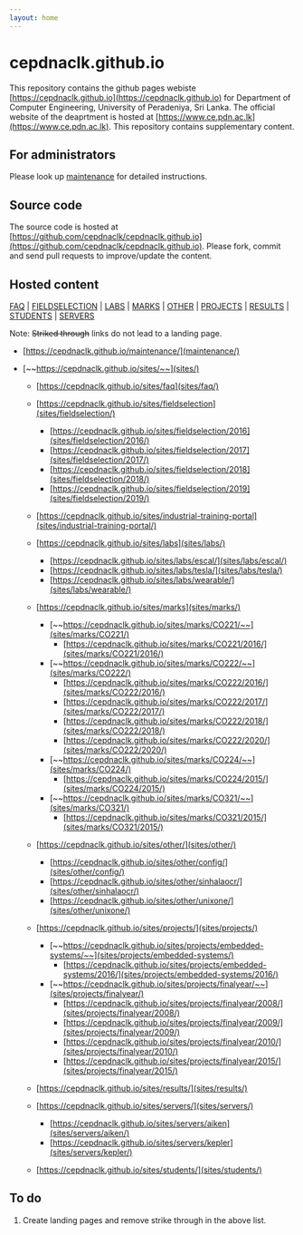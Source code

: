 ```yaml
---
layout: home
---
```


# cepdnaclk.github.io

This repository contains the github pages webiste [https://cepdnaclk.github.io](https://cepdnaclk.github.io) for Department of Computer Engineering, University of Peradeniya, Sri Lanka. The official website of the deaprtment is hosted at [https://www.ce.pdn.ac.lk](https://www.ce.pdn.ac.lk). This repository contains supplementary content.

## For administrators

Please look up [maintenance](maintenance) for detailed instructions.

## Source code

The source code is hosted at [https://github.com/cepdnaclk/cepdnaclk.github.io](https://github.com/cepdnaclk/cepdnaclk.github.io). Please fork, commit and send pull requests to improve/update the content.


## Hosted content

[FAQ](sites/faq) | [FIELDSELECTION](sites/fieldselection) | [LABS](sites/labs) | [MARKS](sites/marks) | [OTHER](sites/other) | [PROJECTS](sites/projects) | [RESULTS](sites/results) | [STUDENTS](sites/students) | [SERVERS](sites/servers)

Note: ~~Striked through~~ links do not lead to a landing page.

* [https://cepdnaclk.github.io/maintenance/](maintenance/)


* [~~https://cepdnaclk.github.io/sites/~~](sites/)
	* [https://cepdnaclk.github.io/sites/faq](sites/faq/)
	* [https://cepdnaclk.github.io/sites/fieldselection](sites/fieldselection/)
		* [https://cepdnaclk.github.io/sites/fieldselection/2016](sites/fieldselection/2016/)
		* [https://cepdnaclk.github.io/sites/fieldselection/2017](sites/fieldselection/2017/)
		* [https://cepdnaclk.github.io/sites/fieldselection/2018](sites/fieldselection/2018/)
		* [https://cepdnaclk.github.io/sites/fieldselection/2019](sites/fieldselection/2019/)


	* [https://cepdnaclk.github.io/sites/industrial-training-portal](sites/industrial-training-portal/)

	* [https://cepdnaclk.github.io/sites/labs](sites/labs/)
		* [https://cepdnaclk.github.io/sites/labs/escal/](sites/labs/escal/)
		* [https://cepdnaclk.github.io/sites/labs/tesla/](sites/labs/tesla/)
		* [https://cepdnaclk.github.io/sites/labs/wearable/](sites/labs/wearable/)


	* [https://cepdnaclk.github.io/sites/marks](sites/marks/)
		* [~~https://cepdnaclk.github.io/sites/marks/CO221/~~](sites/marks/CO221/)
			* [https://cepdnaclk.github.io/sites/marks/CO221/2016/](sites/marks/CO221/2016/)
		* [~~https://cepdnaclk.github.io/sites/marks/CO222/~~](sites/marks/CO222/)
			* [https://cepdnaclk.github.io/sites/marks/CO222/2016/](sites/marks/CO222/2016/)
			* [https://cepdnaclk.github.io/sites/marks/CO222/2017/](sites/marks/CO222/2017/)
			* [https://cepdnaclk.github.io/sites/marks/CO222/2018/](sites/marks/CO222/2018/)
			* [https://cepdnaclk.github.io/sites/marks/CO222/2020/](sites/marks/CO222/2020/)
		* [~~https://cepdnaclk.github.io/sites/marks/CO224/~~](sites/marks/CO224/)
			* [https://cepdnaclk.github.io/sites/marks/CO224/2015/](sites/marks/CO224/2015/)
		* [~~https://cepdnaclk.github.io/sites/marks/CO321/~~](sites/marks/CO321/)
			* [https://cepdnaclk.github.io/sites/marks/CO321/2015/](sites/marks/CO321/2015/)

	* [https://cepdnaclk.github.io/sites/other/](sites/other/)
		* [https://cepdnaclk.github.io/sites/other/config/](sites/other/config/)
		* [https://cepdnaclk.github.io/sites/other/sinhalaocr/](sites/other/sinhalaocr/)
		* [https://cepdnaclk.github.io/sites/other/unixone/](sites/other/unixone/)

	* [https://cepdnaclk.github.io/sites/projects/](sites/projects/)
		* [~~https://cepdnaclk.github.io/sites/projects/embedded-systems/~~](sites/projects/embedded-systems/)
			* [https://cepdnaclk.github.io/sites/projects/embedded-systems/2016/](sites/projects/embedded-systems/2016/)
		* [~~https://cepdnaclk.github.io/sites/projects/finalyear/~~](sites/projects/finalyear/)
			* [https://cepdnaclk.github.io/sites/projects/finalyear/2008/](sites/projects/finalyear/2008/)
			* [https://cepdnaclk.github.io/sites/projects/finalyear/2009/](sites/projects/finalyear/2009/)
			* [https://cepdnaclk.github.io/sites/projects/finalyear/2010/](sites/projects/finalyear/2010/)
			* [https://cepdnaclk.github.io/sites/projects/finalyear/2015/](sites/projects/finalyear/2015/)

	* [https://cepdnaclk.github.io/sites/results/](sites/results/)

	* [https://cepdnaclk.github.io/sites/servers/](sites/servers/)
		* [https://cepdnaclk.github.io/sites/servers/aiken](sites/servers/aiken/)
		* [https://cepdnaclk.github.io/sites/servers/kepler](sites/servers/kepler/)

	* [https://cepdnaclk.github.io/sites/students/](sites/students/)




## To do

1. Create landing pages and remove strike through in the above list.
